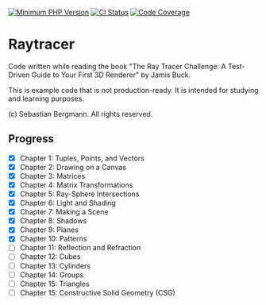 [![Minimum PHP Version](https://img.shields.io/badge/php-%3E%3D%208.2-8892BF.svg?style=flat-square)](https://php.net/)
[![CI Status](https://github.com/sebastianbergmann/raytracer/workflows/CI/badge.svg?branch=main&event=push)](https://github.com/sebastianbergmann/raytracer/actions)
[![Code Coverage](https://codecov.io/gh/sebastianbergmann/raytracer/branch/main/graph/badge.svg?token=IfbgdrCpOM)](https://codecov.io/gh/sebastianbergmann/raytracer)

# Raytracer

Code written while reading the book "The Ray Tracer Challenge: A Test-Driven Guide to Your First 3D Renderer" by Jamis Buck.

This is example code that is not production-ready. It is intended for studying and learning purposes.

(c) Sebastian Bergmann. All rights reserved.

## Progress

- [X] Chapter 1: Tuples, Points, and Vectors
- [X] Chapter 2: Drawing on a Canvas
- [X] Chapter 3: Matrices
- [X] Chapter 4: Matrix Transformations
- [X] Chapter 5: Ray-Sphere Intersections
- [X] Chapter 6: Light and Shading
- [X] Chapter 7: Making a Scene
- [X] Chapter 8: Shadows
- [X] Chapter 9: Planes
- [X] Chapter 10: Patterns
- [ ] Chapter 11: Reflection and Refraction
- [ ] Chapter 12: Cubes
- [ ] Chapter 13: Cylinders
- [ ] Chapter 14: Groups
- [ ] Chapter 15: Triangles
- [ ] Chapter 15: Constructive Solid Geometry (CSG)
